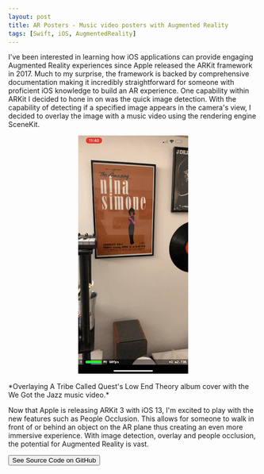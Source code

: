 ```yaml
---
layout: post
title: AR Posters - Music video posters with Augmented Reality
tags: [Swift, iOS, AugmentedReality]
---
```


I've been interested in learning how iOS applications can provide engaging Augmented Reality experiences since Apple released the ARKit framework in 2017. Much to my surprise, the framework is backed by comprehensive documentation making it incredibly straightforward for someone with proficient iOS knowledge to build an AR experience. One capability within ARKit I decided to hone in on was the quick image detection. With the capability of detecting if a specified image appears in the camera's view, I decided to overlay the image with a music video using the rendering engine SceneKit.

<p align="center">
<img src="/images/posts/ar-posters/app.gif">
</p>
*Overlaying A Tribe Called Quest's Low End Theory album cover with the We Got the Jazz music video.*

Now that Apple is releasing ARKit 3 with iOS 13, I'm excited to play with the new features such as People Occlusion. This allows for someone to walk in front of or behind an object on the AR plane thus creating an even more immersive experience. With image detection, overlay and people occlusion, the potential for Augmented Reality is vast. 


<a href="https://github.com/avijeets/AR-Posters"><button class='c-btn c-btn--full'>See Source Code on GitHub</button></a>

